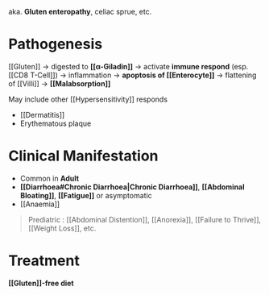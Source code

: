 aka. **Gluten enteropathy**, celiac sprue, etc.

# Pathogenesis
[[Gluten]] -> digested to **[[α-Giladin]]** -> activate **immune respond** (esp. [[CD8 T-Cell]]) -> inflammation -> **apoptosis of [[Enterocyte]]** -> flattening of [[Villi]] -> **[[Malabsorption]]**

May include other [[Hypersensitivity]] responds
- [[Dermatitis]]
- Erythematous plaque

# Clinical Manifestation
- Common in **Adult**
- **[[Diarrhoea#Chronic Diarrhoea|Chronic Diarrhoea]]**, **[[Abdominal Bloating]]**, **[[Fatigue]]** or asymptomatic 
- [[Anaemia]]
> Prediatric : [[Abdominal Distention]], [[Anorexia]], [[Failure to Thrive]], [[Weight Loss]], etc.

# Treatment
**[[Gluten]]-free diet**